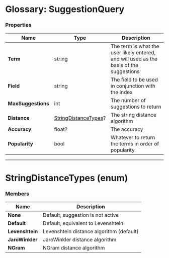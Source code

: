 # Glossary: SuggestionQuery

### Properties

| Name | Type | Description |
| ------------- | ------------- | ----- |
| **Term** | string | The term is what the user likely entered, and will used as the basis of the suggestions |
| **Field** | string | The field to be used in conjunction with the index |
| **MaxSuggestions** | int | The number of suggestions to return |
| **Distance** | [StringDistanceTypes](../glossary/suggestion-query#stringdistancetypes-enum)? | The string distance algorithm |
| **Accuracy** | float? | The accuracy |
| **Popularity** | bool | Whatever to return the terms in order of popularity |

<hr />

# StringDistanceTypes (enum)

### Members

| Name | Description |
| ---- | ----- |
| **None** |  Default, suggestion is not active |
| **Default** | Default, equivalent to Levenshtein |
| **Levenshtein** | Levenshtein distance algorithm (default) |
| **JaroWinkler** | JaroWinkler distance algorithm |
| **NGram** | NGram distance algorithm |
